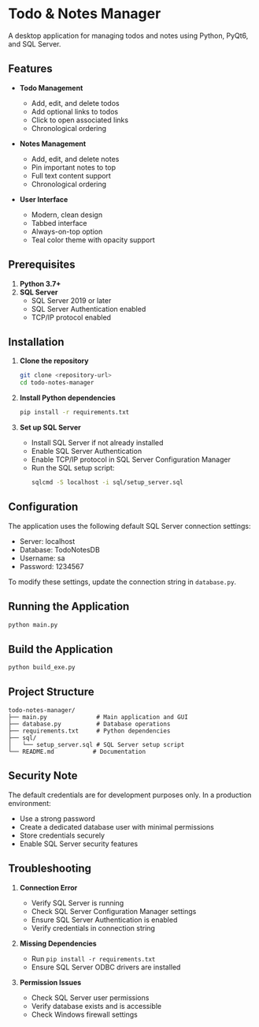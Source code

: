 # Todo & Notes Manager

A desktop application for managing todos and notes using Python, PyQt6, and SQL Server.

## Features

- **Todo Management**
  - Add, edit, and delete todos
  - Add optional links to todos
  - Click to open associated links
  - Chronological ordering

- **Notes Management**
  - Add, edit, and delete notes
  - Pin important notes to top
  - Full text content support
  - Chronological ordering

- **User Interface**
  - Modern, clean design
  - Tabbed interface
  - Always-on-top option
  - Teal color theme with opacity support

## Prerequisites

1. **Python 3.7+**
2. **SQL Server**
   - SQL Server 2019 or later
   - SQL Server Authentication enabled
   - TCP/IP protocol enabled

## Installation

1. **Clone the repository**
   ```bash
   git clone <repository-url>
   cd todo-notes-manager
   ```

2. **Install Python dependencies**
   ```bash
   pip install -r requirements.txt
   ```

3. **Set up SQL Server**
   - Install SQL Server if not already installed
   - Enable SQL Server Authentication
   - Enable TCP/IP protocol in SQL Server Configuration Manager
   - Run the SQL setup script:
     ```bash
     sqlcmd -S localhost -i sql/setup_server.sql
     ```

## Configuration

The application uses the following default SQL Server connection settings:
- Server: localhost
- Database: TodoNotesDB
- Username: sa
- Password: 1234567

To modify these settings, update the connection string in `database.py`.

## Running the Application

```bash
python main.py
```
## Build the Application

```bash
python build_exe.py
```

## Project Structure

```
todo-notes-manager/
├── main.py              # Main application and GUI
├── database.py          # Database operations
├── requirements.txt     # Python dependencies
├── sql/
│   └── setup_server.sql # SQL Server setup script
└── README.md           # Documentation
```

## Security Note

The default credentials are for development purposes only. In a production environment:
- Use a strong password
- Create a dedicated database user with minimal permissions
- Store credentials securely
- Enable SQL Server security features

## Troubleshooting

1. **Connection Error**
   - Verify SQL Server is running
   - Check SQL Server Configuration Manager settings
   - Ensure SQL Server Authentication is enabled
   - Verify credentials in connection string

2. **Missing Dependencies**
   - Run `pip install -r requirements.txt`
   - Ensure SQL Server ODBC drivers are installed

3. **Permission Issues**
   - Check SQL Server user permissions
   - Verify database exists and is accessible
   - Check Windows firewall settings